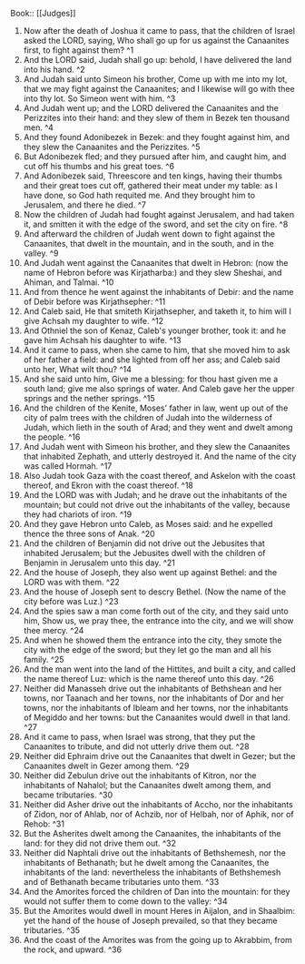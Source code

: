  Book:: [[Judges]]
 1. Now after the death of Joshua it came to pass, that the children of Israel asked the LORD, saying, Who shall go up for us against the Canaanites first, to fight against them? ^1
 2. And the LORD said, Judah shall go up: behold, I have delivered the land into his hand. ^2
 3. And Judah said unto Simeon his brother, Come up with me into my lot, that we may fight against the Canaanites; and I likewise will go with thee into thy lot. So Simeon went with him. ^3
 4. And Judah went up; and the LORD delivered the Canaanites and the Perizzites into their hand: and they slew of them in Bezek ten thousand men. ^4
 5. And they found Adonibezek in Bezek: and they fought against him, and they slew the Canaanites and the Perizzites. ^5
 6. But Adonibezek fled; and they pursued after him, and caught him, and cut off his thumbs and his great toes. ^6
 7. And Adonibezek said, Threescore and ten kings, having their thumbs and their great toes cut off, gathered their meat under my table: as I have done, so God hath requited me. And they brought him to Jerusalem, and there he died. ^7
 8. Now the children of Judah had fought against Jerusalem, and had taken it, and smitten it with the edge of the sword, and set the city on fire. ^8
 9. And afterward the children of Judah went down to fight against the Canaanites, that dwelt in the mountain, and in the south, and in the valley. ^9
 10. And Judah went against the Canaanites that dwelt in Hebron: (now the name of Hebron before was Kirjatharba:) and they slew Sheshai, and Ahiman, and Talmai. ^10
 11. And from thence he went against the inhabitants of Debir: and the name of Debir before was Kirjathsepher: ^11
 12. And Caleb said, He that smiteth Kirjathsepher, and taketh it, to him will I give Achsah my daughter to wife. ^12
 13. And Othniel the son of Kenaz, Caleb's younger brother, took it: and he gave him Achsah his daughter to wife. ^13
 14. And it came to pass, when she came to him, that she moved him to ask of her father a field: and she lighted from off her ass; and Caleb said unto her, What wilt thou? ^14
 15. And she said unto him, Give me a blessing: for thou hast given me a south land; give me also springs of water. And Caleb gave her the upper springs and the nether springs. ^15
 16. And the children of the Kenite, Moses' father in law, went up out of the city of palm trees with the children of Judah into the wilderness of Judah, which lieth in the south of Arad; and they went and dwelt among the people. ^16
 17. And Judah went with Simeon his brother, and they slew the Canaanites that inhabited Zephath, and utterly destroyed it. And the name of the city was called Hormah. ^17
 18. Also Judah took Gaza with the coast thereof, and Askelon with the coast thereof, and Ekron with the coast thereof. ^18
 19. And the LORD was with Judah; and he drave out the inhabitants of the mountain; but could not drive out the inhabitants of the valley, because they had chariots of iron. ^19
 20. And they gave Hebron unto Caleb, as Moses said: and he expelled thence the three sons of Anak. ^20
 21. And the children of Benjamin did not drive out the Jebusites that inhabited Jerusalem; but the Jebusites dwell with the children of Benjamin in Jerusalem unto this day. ^21
 22. And the house of Joseph, they also went up against Bethel: and the LORD was with them. ^22
 23. And the house of Joseph sent to descry Bethel. (Now the name of the city before was Luz.) ^23
 24. And the spies saw a man come forth out of the city, and they said unto him, Show us, we pray thee, the entrance into the city, and we will show thee mercy. ^24
 25. And when he showed them the entrance into the city, they smote the city with the edge of the sword; but they let go the man and all his family. ^25
 26. And the man went into the land of the Hittites, and built a city, and called the name thereof Luz: which is the name thereof unto this day. ^26
 27. Neither did Manasseh drive out the inhabitants of Bethshean and her towns, nor Taanach and her towns, nor the inhabitants of Dor and her towns, nor the inhabitants of Ibleam and her towns, nor the inhabitants of Megiddo and her towns: but the Canaanites would dwell in that land. ^27
 28. And it came to pass, when Israel was strong, that they put the Canaanites to tribute, and did not utterly drive them out. ^28
 29. Neither did Ephraim drive out the Canaanites that dwelt in Gezer; but the Canaanites dwelt in Gezer among them. ^29
 30. Neither did Zebulun drive out the inhabitants of Kitron, nor the inhabitants of Nahalol; but the Canaanites dwelt among them, and became tributaries. ^30
 31. Neither did Asher drive out the inhabitants of Accho, nor the inhabitants of Zidon, nor of Ahlab, nor of Achzib, nor of Helbah, nor of Aphik, nor of Rehob: ^31
 32. But the Asherites dwelt among the Canaanites, the inhabitants of the land: for they did not drive them out. ^32
 33. Neither did Naphtali drive out the inhabitants of Bethshemesh, nor the inhabitants of Bethanath; but he dwelt among the Canaanites, the inhabitants of the land: nevertheless the inhabitants of Bethshemesh and of Bethanath became tributaries unto them. ^33
 34. And the Amorites forced the children of Dan into the mountain: for they would not suffer them to come down to the valley: ^34
 35. But the Amorites would dwell in mount Heres in Aijalon, and in Shaalbim: yet the hand of the house of Joseph prevailed, so that they became tributaries. ^35
 36. And the coast of the Amorites was from the going up to Akrabbim, from the rock, and upward. ^36
